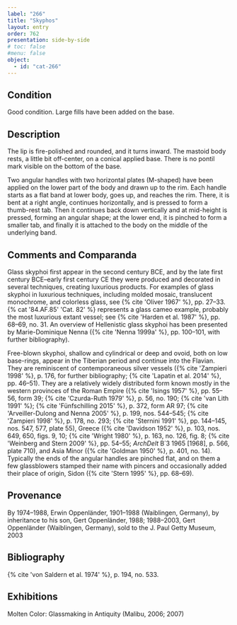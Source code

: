```yaml
---
label: "266"
title: "Skyphos"
layout: entry
order: 762
presentation: side-by-side
# toc: false
#menu: false 
object:
  - id: "cat-266"
---
```


## Condition

Good condition. Large fills have been added on the base.

## Description

The lip is fire-polished and rounded, and it turns inward. The mastoid body rests, a little bit off-center, on a conical applied base. There is no pontil mark visible on the bottom of the base.

Two angular handles with two horizontal plates (M-shaped) have been applied on the lower part of the body and drawn up to the rim. Each handle starts as a flat band at lower body, goes up, and reaches the rim. There, it is bent at a right angle, continues horizontally, and is pressed to form a thumb-rest tab. Then it continues back down vertically and at mid-height is pressed, forming an angular shape; at the lower end, it is pinched to form a smaller tab, and finally it is attached to the body on the middle of the underlying band.

## Comments and Comparanda

Glass skyphoi first appear in the second century BCE, and by the late first century BCE–early first century CE they were produced and decorated in several techniques, creating luxurious products. For examples of glass skyphoi in luxurious techniques, including molded mosaic, translucent monochrome, and colorless glass, see {% cite 'Oliver 1967' %}, pp. 27–33. {% cat '84.AF.85' 'Cat. 82' %} represents a glass cameo example, probably the most luxurious extant vessel; see {% cite 'Harden et al. 1987' %}, pp. 68–69, no. 31. An overview of Hellenistic glass skyphoi has been presented by Marie-Dominique Nenna ({% cite 'Nenna 1999a' %}, pp. 100–101, with further bibliography).

Free-blown skyphoi, shallow and cylindrical or deep and ovoid, both on low base-rings, appear in the Tiberian period and continue into the Flavian. They are reminiscent of contemporaneous silver vessels ({% cite 'Zampieri 1998' %}, p. 176, for further bibliography; {% cite 'Lapatin et al. 2014' %}, pp. 46–51). They are a relatively widely distributed form known mostly in the western provinces of the Roman Empire ({% cite 'Isings 1957' %}, pp. 55–56, form 39; {% cite 'Czurda-Ruth 1979' %}, p. 56, no. 190; {% cite 'van Lith 1991' %}; {% cite 'Fünfschilling 2015' %}, p. 372, form AR 97; {% cite 'Arveiller-Dulong and Nenna 2005' %}, p. 199, nos. 544–545; {% cite 'Zampieri 1998' %}, p. 178, no. 293; {% cite 'Sternini 1991' %}, pp. 144–145, nos. 547, 577, plate 55), Greece ({% cite 'Davidson 1952' %}, p. 103, nos. 649, 650, figs. 9, 10; {% cite 'Wright 1980' %}, p. 163, no. 126, fig. 8; {% cite 'Weinberg and Stern 2009' %}, pp. 54–55; *ArchDelt* B΄3 1965 [1968], p. 566, plate 710), and Asia Minor ({% cite 'Goldman 1950' %}, p. 401, no. 14). Typically the ends of the angular handles are pinched flat, and on them a few glassblowers stamped their name with pincers and occasionally added their place of origin, Sidon ({% cite 'Stern 1995' %}, pp. 68–69).

## Provenance

By 1974–1988, Erwin Oppenländer, 1901–1988 (Waiblingen, Germany), by inheritance to his son, Gert Oppenländer, 1988; 1988–2003, Gert Oppenländer (Waiblingen, Germany), sold to the J. Paul Getty Museum, 2003

## Bibliography

{% cite 'von Saldern et al. 1974' %}, p. 194, no. 533.

## Exhibitions

Molten Color: Glassmaking in Antiquity (Malibu, 2006; 2007)
